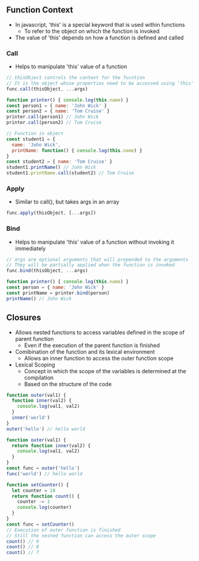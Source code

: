 ## Function Context
- In javascript, 'this' is a special keyword that is used within functions
  - To refer to the object on which the function is invoked
- The value of 'this' depends on how a function is defined and called

### Call
- Helps to manipulate 'this' value of a function

```js
// thisObject controls the context for the fucntion
// It is the object whose properties need to be accessed using 'this'
func.call(thisObject, ...args)

function printer() { console.log(this.name) }
const person1 = { name: 'John Wick' }
const person2 = { name: 'Tom Cruise' }
printer.call(person1) // John Wick
printer.call(person2) // Tom Cruise

// Function in object
const student1 = {
  name: 'John Wick',
  printName: function() { console.log(this.name) }
}
const student2 = { name: 'Tom Cruise' }
student1.printName() // John Wick
student1.printName.call(student2) // Tom Cruise
```

### Apply
- Similar to call(), but takes args in an array

```js
func.apply(thisObject, [...args])
```

### Bind
- Helps to manipulate 'this' value of a function without invoking it immediately

```js
// args are optional arguments that will prepended to the arguments
// They will be partially applied when the function is invoked
func.bind(thisObject, ...args)

function printer() { console.log(this.name) }
const person = { name: 'John Wick' }
const printName = printer.bind(person)
printName() // John Wick
```

## Closures
- Allows nested functions to access variables defined in the scope of parent function
  - Even if the execution of the parent function is finished
- Comibination of the function and its lexical environment
  - Allows an inner function to access the outer function scope
- Lexical Scoping
  - Concept in which the scope of the variables is determined at the compilation
  - Based on the structure of the code

```js
function outer(val1) {
  function inner(val2) {
    console.log(val1, val2)
  }
  inner('world')
}
outer('hello') // hello world

function outer(val1) {
  return function inner(val2) {
    console.log(val1, val2)
  }
}
const func = outer('hello')
func('world') // hello world

function setCounter() {
  let counter = 10
  return function count() {
    counter -= 1
    console.log(counter)
  }
}
const func = setCounter()
// Execution of outer function is finished
// Still the nested function can access the outer scope
count() // 9
count() // 8
count() // 7
```
